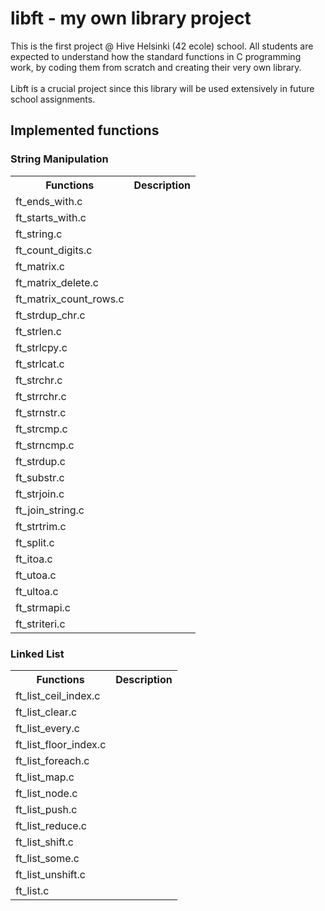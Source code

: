 # libft - my own library project

This is the first project @ Hive Helsinki (42 ecole) school.
All students are expected to understand how the standard functions in C programming work, by coding them from scratch and creating their very own library.<br /><br />
Libft is a crucial project since this library will be used extensively in future school assignments.<br />

## Implemented functions

### String Manipulation

<table>
	<tr>
		<th>Functions</th>
		<th>Description</th>
	</tr>
	<tr>
		<td>ft_ends_with.c</td>
		<td></td>
	</tr>
	<tr>
		<td>ft_starts_with.c</td>
		<td></td>
	</tr>
	<tr>
		<td>ft_string.c</td>
		<td></td>
	</tr>
	<tr>
		<td>ft_count_digits.c</td>
		<td></td>
	</tr>
	<tr>
		<td>ft_matrix.c</td>
		<td></td>
	</tr>
	<tr>
		<td>ft_matrix_delete.c</td>
		<td></td>
	</tr>
	<tr>
		<td>ft_matrix_count_rows.c</td>
		<td></td>
	</tr>
	<tr>
		<td>ft_strdup_chr.c</td>
		<td></td>
	</tr>
	<tr>
		<td>ft_strlen.c</td>
		<td></td>
	</tr>
	<tr>
		<td>ft_strlcpy.c</td>
		<td></td>
	</tr>
	<tr>
		<td>ft_strlcat.c</td>
		<td></td>
	</tr>
	<tr>
		<td>ft_strchr.c</td>
		<td></td>
	</tr>
	<tr>
		<td>ft_strrchr.c</td>
		<td></td>
	</tr>
	<tr>
		<td>ft_strnstr.c</td>
		<td></td>
	</tr>
	<tr>
		<td>ft_strcmp.c</td>
		<td></td>
	</tr>
	<tr>
		<td>ft_strncmp.c</td>
		<td></td>
	</tr>
	<tr>
		<td>ft_strdup.c</td>
		<td></td>
	</tr>
	<tr>
		<td>ft_substr.c</td>
		<td></td>
	</tr>
	<tr>
		<td>ft_strjoin.c</td>
		<td></td>
	</tr>
	<tr>
		<td>ft_join_string.c</td>
		<td></td>
	</tr>
	<tr>
		<td>ft_strtrim.c</td>
		<td></td>
	</tr>
	<tr>
		<td>ft_split.c</td>
		<td></td>
	</tr>
	<tr>
		<td>ft_itoa.c</td>
		<td></td>
	</tr>
	<tr>
		<td>ft_utoa.c</td>
		<td></td>
	</tr>
	<tr>
		<td>ft_ultoa.c</td>
		<td></td>
	</tr>
	<tr>
		<td>ft_strmapi.c</td>
		<td></td>
	</tr>
	<tr>
		<td>ft_striteri.c</td>
		<td></td>
	</tr>

</table>

### Linked List

<table>
	<tr>
		<th>Functions</th>
		<th>Description</th>
	</tr>
	<tr>
		<td>ft_list_ceil_index.c</td>
		<td></td>
	</tr>
	<tr>
		<td>ft_list_clear.c</td>
		<td></td>
	</tr>
	<tr>
		<td>ft_list_every.c</td>
		<td></td>
	</tr>
	<tr>
		<td>ft_list_floor_index.c</td>
		<td></td>
	</tr>
	<tr>
		<td>ft_list_foreach.c</td>
		<td></td>
	</tr>
	<tr>
		<td>ft_list_map.c</td>
		<td></td>
	</tr>
	<tr>
		<td>ft_list_node.c</td>
		<td></td>
	</tr>
	<tr>
		<td>ft_list_push.c</td>
		<td></td>
	</tr>
	<tr>
		<td>ft_list_reduce.c</td>
		<td></td>
	</tr>
	<tr>
		<td>ft_list_shift.c</td>
		<td></td>
	</tr>
	<tr>
		<td>ft_list_some.c</td>
		<td></td>
	</tr>
	<tr>
		<td>ft_list_unshift.c</td>
		<td></td>
	</tr>
	<tr>
		<td>ft_list.c</td>
		<td></td>
	</tr>
</table>
